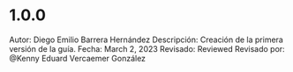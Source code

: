 # 1.0.0

Autor: Diego Emilio Barrera Hernández
Descripción: Creación de la primera versión de la guía.
Fecha: March 2, 2023
Revisado: Reviewed
Revisado por:   @Kenny Eduard Vercaemer González